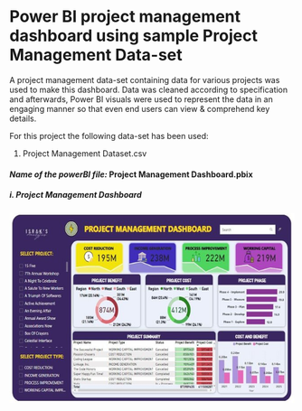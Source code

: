 # Power BI project management dashboard using sample Project Management Data-set
A project management data-set containing data for various
projects was used to make this dashboard. Data was cleaned
according to specification and afterwards, Power BI visuals were
used to represent the data in an engaging manner so that even
end users can view & comprehend key details.  

For this project the following data-set has been used:
1. Project Management Dataset.csv

#### *Name of the powerBI file:* Project Management Dashboard.pbix

##### i. Project Management Dashboard
![Project Management Dashboard](https://github.com/israksadi28/Project-Management-dashboard-using-Power-BI/blob/main/Project%20Management%20Dashboard.JPG?raw=true)